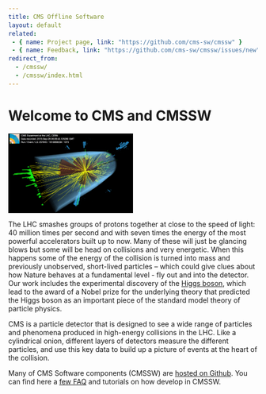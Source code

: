 ```yaml
---
title: CMS Offline Software
layout: default
related:
 - { name: Project page, link: "https://github.com/cms-sw/cmssw" }
 - { name: Feedback, link: "https://github.com/cms-sw/cmssw/issues/new" }
redirect_from:
  - /cmssw/ 
  - /cmssw/index.html
---
```


# Welcome to CMS and CMSSW

<tr>
    <td> <img src="images/jets_v1.png" alt="Drawing" width="50%" align="center"/> </td>
</tr> 

The LHC smashes groups of protons together at close to the speed of light: 40
million times per second and with seven times the energy of the most powerful
accelerators built up to now. Many of these will just be glancing blows but
some will be head on collisions and very energetic. When this happens some of
the energy of the collision is turned into mass and previously unobserved,
short-lived particles – which could give clues about how Nature behaves at a
fundamental level - fly out and into the detector. Our work includes the experimental
discovery of the [Higgs boson](http://home.cern/topics/higgs-boson), which lead to the
award of a Nobel prize for the underlying theory that predicted the Higgs boson
as an important piece of the standard model theory of particle physics.

CMS is a particle detector that is designed to see a wide range of particles
and phenomena produced in high-energy collisions in the LHC. Like a cylindrical
onion, different layers of detectors measure the different particles, and use
this key data to build up a picture of events at the heart of the collision.

Many of CMS Software components (CMSSW) are [hosted on
Github](https://github.com/cms-sw). You can find here a [few FAQ](faq.html)
and tutorials on how develop in CMSSW.
